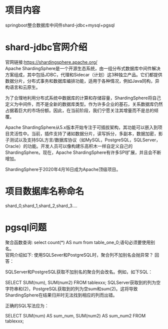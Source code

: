 # 项目内容
springboot整合数据库中间件shard-jdbc+mysql+pgsql
# shard-jdbc官网介绍
官网链接:https://shardingsphere.apache.org/  
Apache ShardingSphere是一个开源生态系统，由一组分布式数据库中间件解决方案组成，其中包括JDBC，代理和Sidecar（计划）这3种独立产品。它们都提供数据分片，分布式事务和数据库编排功能，适用于各种情况，例如Java同构，异构语言和云原生。

为了合理地利用分布式系统中数据库的计算和存储容量，ShardingSphere将自己定义为中间件，而不是全新的数据库类型。作为许多企业的基石，关系数据库仍然占据着巨大的市场份额。因此，在当前阶段，我们宁愿关注其增量而不是总的倾覆。

Apache ShardingSphere从5.x版本开始专注于可插拔架构，其功能可以嵌入到项目灵活性中。当前，插件支持了诸如数据分片，读写拆分，多副本，数据加密，影子测试以及支持SQL方言/数据库协议（如MySQL，PostgreSQL，SQLServer，Oracle）的功能。开发人员可以像构建乐高积木一样自定义自己的ShardingSphere。现在，Apache ShardingSphere有许多SPI扩展，并且会不断增加。

ShardingSphere于2020年4月16日成为Apache顶级项目。
# 项目数据库名称命名
shard_0,shard_1,shard_2,shard_3....
# pgsql问题
聚合函数查询: select count(*) AS num from table_one_0;语句必须要使用别名。  
官网介绍如下:
使用SQLSever和PostgreSQL时，聚合列不加别名会抛异常？
回答：

SQLServer和PostgreSQL获取不加别名的聚合列会改名。例如，如下SQL：

SELECT SUM(num), SUM(num2) FROM tablexxx;
SQLServer获取到的列为空字符串和(2)，PostgreSQL获取到的列为空sum和sum(2)。这将导致ShardingSphere在结果归并时无法找到相应的列而出错。

正确的SQL写法应为：

SELECT SUM(num) AS sum_num, SUM(num2) AS sum_num2 FROM tablexxx;

